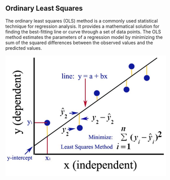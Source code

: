 ## Ordinary Least Squares

The ordinary least squares (OLS) method is a commonly used statistical technique for regression analysis. It provides a mathematical solution for finding the best-fitting line or curve through a set of data points. The OLS method estimates the parameters of a regression model by minimizing the sum of the squared differences between the observed values and the predicted values.

![Ordinary Least Squares](media/Ordinary_Least_Squares.png)